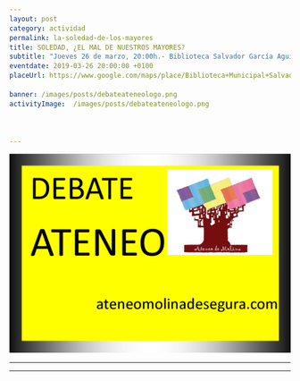 ```yaml
---
layout: post
category: actividad
permalink: la-soledad-de-los-mayores
title: SOLEDAD, ¿EL MAL DE NUESTROS MAYORES?
subtitle: "Jueves 26 de marzo, 20:00h.- Biblioteca Salvador García Aguilar"
eventdate: 2019-03-26 20:00:00 +0100
placeUrl: https://www.google.com/maps/place/Biblioteca+Municipal+Salvador+Garc%C3%ADa+Aguilar/@38.0580143,-1.2068741,17z/data=!3m1!4b1!4m5!3m4!1s0xd638752df5e7703:0x7bb1faa78306d56b!8m2!3d38.0580143!4d-1.2046854

banner: /images/posts/debateateneologo.png
activityImage:  /images/posts/debateateneologo.png


   
---
```


![cartel](/images/posts/debateateneologo.png)  

***


***

